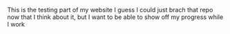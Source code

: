 This is the testing part of my website
I guess I could just brach that repo now that I think about it, but I want to be able to show off my progress while I work
